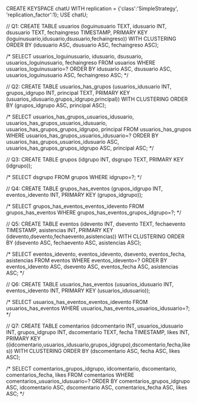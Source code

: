 CREATE KEYSPACE chatU WITH replication = {'class':'SimpleStrategy', 'replication_factor':1};
USE chatU;

// Q1:
CREATE TABLE usuarios (loguinusuario TEXT, idusuario INT, dsusuario TEXT, fechaingreso TIMESTAMP, PRIMARY KEY (loguinusuario,idusuario,dsusuario,fechaingreso)) WITH CLUSTERING ORDER BY (idusuario ASC, dsusuario ASC, fechaingreso ASC);

/* SELECT usuarios_loguinusuario, idusuario, dsusuario, usuarios_loguinusuario, fechaingreso FROM usuarios WHERE usuarios_loguinusuario=? ORDER BY idusuario ASC, dsusuario ASC, usuarios_loguinusuario ASC, fechaingreso ASC; */

// Q2:
CREATE TABLE usuarios_has_grupos (usuarios_idusuario INT, grupos_idgrupo INT, principal TEXT, PRIMARY KEY (usuarios_idusuario,grupos_idgrupo,principal)) WITH CLUSTERING ORDER BY (grupos_idgrupo ASC, principal ASC);

/* SELECT usuarios_has_grupos_usuarios_idusuario, usuarios_has_grupos_usuarios_idusuario, usuarios_has_grupos_grupos_idgrupo, principal FROM usuarios_has_grupos WHERE usuarios_has_grupos_usuarios_idusuario=? ORDER BY usuarios_has_grupos_usuarios_idusuario ASC, usuarios_has_grupos_grupos_idgrupo ASC, principal ASC; */

// Q3:
CREATE TABLE grupos (idgrupo INT, dsgrupo TEXT, PRIMARY KEY (idgrupo));

/* SELECT dsgrupo FROM grupos WHERE idgrupo=?; */

// Q4:
CREATE TABLE grupos_has_eventos (grupos_idgrupo INT, eventos_idevento INT, PRIMARY KEY (grupos_idgrupo));

/* SELECT grupos_has_eventos_eventos_idevento FROM grupos_has_eventos WHERE grupos_has_eventos_grupos_idgrupo=?; */

// Q5:
CREATE TABLE eventos (idevento INT, dsevento TEXT, fechaevento TIMESTAMP, asistencias INT, PRIMARY KEY (idevento,dsevento,fechaevento,asistencias)) WITH CLUSTERING ORDER BY (dsevento ASC, fechaevento ASC, asistencias ASC);

/* SELECT eventos_idevento, eventos_idevento, dsevento, eventos_fecha, asistencias FROM eventos WHERE eventos_idevento=? ORDER BY eventos_idevento ASC, dsevento ASC, eventos_fecha ASC, asistencias ASC; */

// Q6:
CREATE TABLE usuarios_has_eventos (usuarios_idusuario INT, eventos_idevento INT, PRIMARY KEY (usuarios_idusuario));

/* SELECT usuarios_has_eventos_eventos_idevento FROM usuarios_has_eventos WHERE usuarios_has_eventos_usuarios_idusuario=?; */

// Q7:
CREATE TABLE comentarios (idcomentario INT, usuarios_idusuario INT, grupos_idgrupo INT, dscomentario TEXT, fecha TIMESTAMP, likes INT, PRIMARY KEY ((idcomentario,usuarios_idusuario,grupos_idgrupo),dscomentario,fecha,likes)) WITH CLUSTERING ORDER BY (dscomentario ASC, fecha ASC, likes ASC);

/* SELECT comentarios_grupos_idgrupo, idcomentario, dscomentario, comentarios_fecha, likes FROM comentarios WHERE comentarios_usuarios_idusuario=? ORDER BY comentarios_grupos_idgrupo ASC, idcomentario ASC, dscomentario ASC, comentarios_fecha ASC, likes ASC; */

